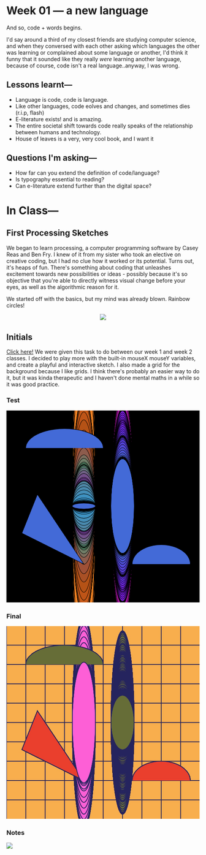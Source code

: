 # Week 01 — a new language

And so, code + words begins.

I'd say around a third of my closest friends are studying computer science, and when they conversed with each other asking which languages the other was learning or complained about some language or another, I'd think it funny that it sounded like they really *were* learning another language, because of course, code isn't a real language..anyway, I was wrong. 

## Lessons learnt—

- Language is code, code is language.
- Like other languages, code eolves and changes, and sometimes dies (r.i.p, flash)
- E-literature exists! and is amazing.
- The entire societal shift towards code really speaks of the relationship between humans and technology.
- House of leaves is a very, very cool book, and I want it

## Questions I'm asking—

- How far can you extend the definition of code/language?
- Is typography essential to reading?
- Can e-literature extend further than the digital space?


# In Class—

## First Processing Sketches

We began to learn processing, a computer programming software by Casey Reas and Ben Fry. I knew of it from my sister who took an elective on creative coding, but I had no clue how it worked or its potential. Turns out, it's heaps of fun. There's something about coding that unleashes excitement towards new possibilities or ideas - possibly because it's so objective that you're able to directly witness visual change before your eyes, as well as the algorithmic reason for it. 

We started off with the basics, but my mind was already blown. Rainbow circles!

<p align="center"><img src="ezgif.com-video-to-gif (5).gif"><p>

## Initials
[Click here!](https://jackieliiu.github.io/CODEWORDS/Week01/Initials/myinitials)
We were given this task to do between our week 1 and week 2 classes. I decided to play more with the built-in mouseX mouseY variables, and create a playful and interactive sketch. I also made a grid for the background because I like grids. I think there's probably an easier way to do it, but it was kinda therapeutic and I haven't done mental maths in a while so it was good practice.

### Test
<img src="Screen Shot 2020-07-30 at 1.05.59 PM.png"> 

### Final
<img src="Screen Shot 2020-09-03 at 5.47.28 PM.JPG">

### Notes
<img src="CWNotes7.jpg">



